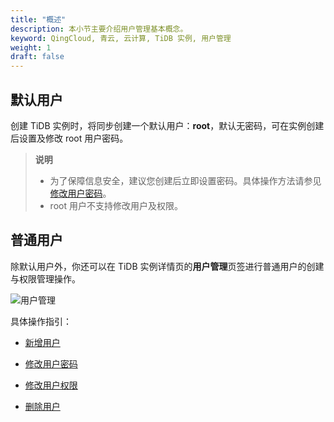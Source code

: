 ```yaml
---
title: "概述"
description: 本小节主要介绍用户管理基本概念。 
keyword: QingCloud, 青云, 云计算, TiDB 实例, 用户管理
weight: 1
draft: false
---
```


## 默认用户

创建 TiDB 实例时，将同步创建一个默认用户：**root**，默认无密码，可在实例创建后设置及修改 root 用户密码。

> **说明**
>
> - 为了保障信息安全，建议您创建后立即设置密码。具体操作方法请参见[修改用户密码](../mdypasswd/)。
> - root 用户不支持修改用户及权限。

## 普通用户

除默认用户外，你还可以在 TiDB 实例详情页的**用户管理**页签进行普通用户的创建与权限管理操作。

![用户管理](../../../_images/user_mgt.png)

具体操作指引：

- [新增用户](../addusr/)

- [修改用户密码](../mdypasswd/)

- [修改用户权限](../mdypriv/)
- [删除用户](../deleusr/)





